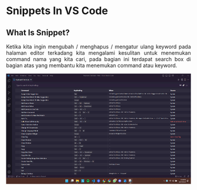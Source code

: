 # Snippets In VS Code
## What Is Snippet?
<p align="justify">
Ketika kita ingin mengubah / menghapus / mengatur ulang keyword pada halaman editor terkadang kita mengalami kesulitan untuk menemukan command nama yang kita cari, pada bagian ini terdapat search box di bagian atas yang membantu kita menemukan command atau keyword.<br>

<p align="center">
<img height="300rm" align="center" src="https://github.com/Ouroboros-Tech/modul-pembelajaran/blob/main/image/search-keybind.png"><br>
